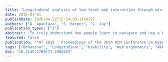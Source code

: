 ```yaml
---
title: "Longitudinal analysis of low-level web interaction through micro behaviours"
date: 2015-01-01
publishDate: 2020-04-22T15:14:20.147835Z
authors: ["A. Apaolaza", "S. Harper", "C. Jay"]
publication_types: ["1"]
abstract: "To truly understand how people learn to navigate and use a Web site or application, we need to collect real usage data over extended periods of time. Detailed Web interaction data gathered in the wild (from URLs visited, to keystrokes and mouse movements) has the potential to provide an indepth, ecologically valid view of interaction, and enable an understanding of how behaviour evolves over time. Interpreting such data is extremely challenging, however. We present a longitudinal data-driven analysis of fine-grained interaction data captured from 14,000 recurrent users over 12 months. At the core of our approach is the aggregation of low-level interaction data into micro behaviours. By analysing changes in these behaviours as a function of users' accumulated interaction time, we were able to demonstrate how users' interaction evolves as they become more familiar with a Web page. The results demonstrate that monitoring micro behaviours offers a simple and easily extensible post hoc means of understanding how Web-based behaviour evolves over time."
featured: false
publication: "*HT 2015 - Proceedings of the 26th ACM Conference on Hypertext and Social Media*"
tags: ["Behaviour", "Longitudinal", "Usability", "Web ergonomics", "Web interaction"]
doi: "10.1145/2700171.2804453"
---
```



